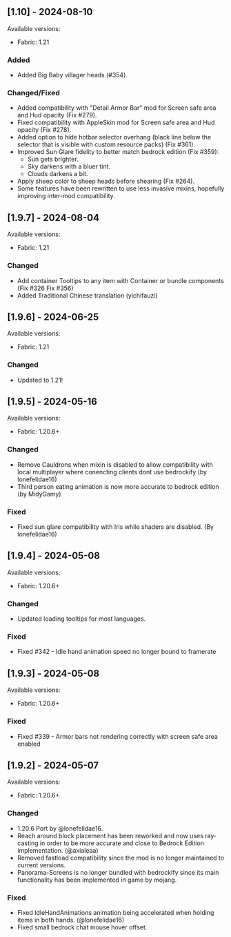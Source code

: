 ## [1.10] - 2024-08-10

Available versions:
-   Fabric: 1.21
### Added

-   Added Big Baby villager heads (#354).
    
### Changed/Fixed

-   Added compatibility with "Detail Armor Bar" mod for Screen safe area and Hud opacity (Fix #279).
-   Fixed compatibility with AppleSkin mod for Screen safe area and Hud opacity (Fix #278).
-   Added option to hide hotbar selector overhang (black line below the selector that is visible with custom resource packs) (Fix #361).
-   Improved Sun Glare fidelity to better match bedrock edition (Fix #359):
    - Sun gets brighter.
    - Sky darkens with a bluer tint.
    - Clouds darkens a bit.
-   Apply sheep color to sheep heads before shearing (Fix #264).
-   Some features have been rewritten to use less invasive mixins, hopefully improving inter-mod compatibility.


## [1.9.7] - 2024-08-04

Available versions:
-   Fabric: 1.21

### Changed

-   Add container Tooltips to any item with Container or bundle components (Fix #326 Fix #356)
-   Added Traditional Chinese translation (yichifauzi)

## [1.9.6] - 2024-06-25

Available versions:
-   Fabric: 1.21

### Changed

-   Updated to 1.21! 

## [1.9.5] - 2024-05-16

Available versions:
-   Fabric: 1.20.6+

### Changed

-   Remove Cauldrons when mixin is disabled to allow compatibility with local multiplayer where conencting clients dont use bedrockify (by lonefelidae16)
-   Third person eating animation is now more accurate to bedrock edition (by MidyGamy)

### Fixed

-   Fixed sun glare compatibility with Iris while shaders are disabled. (By lonefelidae16)

## [1.9.4] - 2024-05-08

Available versions:
-   Fabric: 1.20.6+

### Changed

-   Updated loading tooltips for most languages.

### Fixed

-   Fixed #342 - Idle hand animation speed no longer bound to framerate

## [1.9.3] - 2024-05-08

Available versions:
-   Fabric: 1.20.6+

### Fixed

-   Fixed #339 - Armor bars not rendering correctly with screen safe area enabled

## [1.9.2] - 2024-05-07

Available versions:
-   Fabric: 1.20.6+

### Changed

-   1.20.6 Port by @lonefelidae16.
-   Reach around block placement has been reworked and now uses ray-casting in order to be more accurate and close to Bedrock Edition implementation. (@axialeaa)
-   Removed fastload compatibility since the mod is no longer maintained to current versions.
-   Panorama-Screens is no longer bundled with bedrockIfy since its main functionality has been implemented in game by mojang.

### Fixed

-   Fixed IdleHandAnimations animation being accelerated when holding items in both hands. (@lonefelidae16)
-   Fixed small bedrock chat mouse hover offset.
